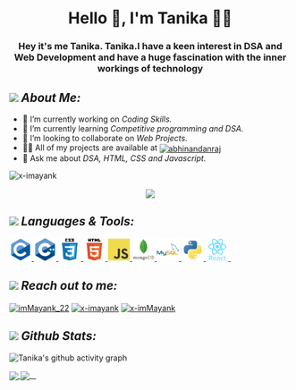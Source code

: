 <h1 align="center">Hello 👋, I'm Tanika 🎯🚀</h1>
<h3 align="center">Hey it's me Tanika. Tanika.I have a keen interest in DSA and Web Development and have a huge fascination with the inner workings of technology</h3>

<!--<img align = "right" alt="Coder GIF" height=250 width=350 src="https://raw.githubusercontent.com/TheDudeThatCode/TheDudeThatCode/master/Assets/Developer.gif" />-->

## <img src="https://media.giphy.com/media/WUlplcMpOCEmTGBtBW/giphy.gif" width="40"> *About Me:*

- 🔭 I’m currently working on *Coding Skills.*
- 🌱 I’m currently learning *Competitive programming and DSA.*
- 👯 I’m looking to collaborate on *Web Projects.*
- 👨‍💻 All of my projects are available at <a href="https://github.com/tanikaroy?tab=repositories" target="blank"><img align="center" src="https://raw.githubusercontent.com/rahuldkjain/github-profile-readme-generator/master/src/images/icons/Social/github.svg" alt="abhinandanraj" height="30" width="40" /></a>
- 💬 Ask me about *DSA, HTML, CSS and Javascript.*

<p align="left"> <img src="https://komarev.com/ghpvc/?username=tanikaroy&label=Profile%20views&color=0e75b6&style=flat" alt="x-imayank" /> </p>


<p align="center">
   <img align="center" src="https://github-readme-streak-stats.herokuapp.com/?user=muskan-karn&theme=radical&hide_border=true"/>
</p>

## <img src="https://media.giphy.com/media/j2pOGeGYKe2xCCKwfi/giphy.gif" width="40"> *Languages & Tools:*

<p align="left"> <a href="https://www.cprogramming.com/" target="_blank" rel="noreferrer"> <img src="https://raw.githubusercontent.com/devicons/devicon/master/icons/c/c-original.svg" alt="c" width="40" height="40"/> </a> <a href="https://www.w3schools.com/cpp/" target="_blank" rel="noreferrer"> <img src="https://raw.githubusercontent.com/devicons/devicon/master/icons/cplusplus/cplusplus-original.svg" alt="cplusplus" width="40" height="40"/> </a> <a href="https://www.w3schools.com/css/" target="_blank" rel="noreferrer"> <img src="https://raw.githubusercontent.com/devicons/devicon/master/icons/css3/css3-original-wordmark.svg" alt="css3" width="40" height="40"/> </a> <a href="https://www.w3.org/html/" target="_blank" rel="noreferrer"> <img src="https://raw.githubusercontent.com/devicons/devicon/master/icons/html5/html5-original-wordmark.svg" alt="html5" width="40" height="40"/> </a> <a href="https://developer.mozilla.org/en-US/docs/Web/JavaScript" target="_blank" rel="noreferrer"> <img src="https://raw.githubusercontent.com/devicons/devicon/master/icons/javascript/javascript-original.svg" alt="javascript" width="40" height="40"/> </a> <a href="https://www.mongodb.com/" target="_blank" rel="noreferrer"> <img src="https://raw.githubusercontent.com/devicons/devicon/master/icons/mongodb/mongodb-original-wordmark.svg" alt="mongodb" width="40" height="40"/> </a> <a href="https://www.mysql.com/" target="_blank" rel="noreferrer"> <img src="https://raw.githubusercontent.com/devicons/devicon/master/icons/mysql/mysql-original-wordmark.svg" alt="mysql" width="40" height="40"/> </a> <a href="https://www.python.org" target="_blank" rel="noreferrer"> <img src="https://raw.githubusercontent.com/devicons/devicon/master/icons/python/python-original.svg" alt="python" width="40" height="40"/> </a> <a href="https://reactjs.org/" target="_blank" rel="noreferrer"> <img src="https://raw.githubusercontent.com/devicons/devicon/master/icons/react/react-original-wordmark.svg" alt="react" width="40" height="40"/> </a> </p>

</p>

## <img src="https://media.giphy.com/media/LnQjpWaON8nhr21vNW/giphy.gif" width="40"> *Reach out to me:* 

<p align="left">
<a href="https://twitter.com/#####" target="blank"><img align="center" src="https://raw.githubusercontent.com/rahuldkjain/github-profile-readme-generator/master/src/images/icons/Social/twitter.svg" alt="imMayank_22" height="30" width="40" /></a>
<a href="https://linkedin.com/in/######" target="blank"><img align="center" src="https://raw.githubusercontent.com/rahuldkjain/github-profile-readme-generator/master/src/images/icons/Social/linked-in-alt.svg" alt="x-imayank" height="30" width="40" /></a>
<a href="https://www.leetcode.com/######" target="blank"><img align="center" src="https://raw.githubusercontent.com/rahuldkjain/github-profile-readme-generator/master/src/images/icons/Social/leet-code.svg" alt="x-imMayank" height="30" width="40" /></a>

</p>

## <img src="https://media.giphy.com/media/ZCN6F3FAkwsyOGU2RS/giphy.gif" width="40"> *Github Stats:*



![Tanika's github activity graph](https://github-readme-activity-graph.vercel.app/graph?username=tanikaroy&bg_color=0f2d3d&color=1cadfb&line=1cadfb&point=1cadfb&area=true&hide_border=true)

<a href="https://github.com/tanikaroy">
   <img width="430" align="center" src="https://github-readme-stats.vercel.app/api?username=tanikaroy&show_icons=true&theme=radical&count_private=true">
  </a>
  <a href="https://github.com/tanikaroy/github-readme-stats">
    <img align="center" src="https://github-readme-stats.anuraghazra1.vercel.app/api/top-langs/?username=tanikaroy&layout=compact&theme=radical&langs_count=6" />
  </a>
